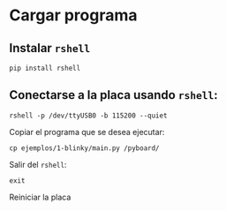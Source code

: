 # Cargar programa


## Instalar `rshell`

`pip install rshell`


## Conectarse a la placa usando `rshell`:

`rshell -p /dev/ttyUSB0 -b 115200 --quiet`

Copiar el programa que se desea ejecutar:

`cp ejemplos/1-blinky/main.py /pyboard/`

Salir del `rshell`:

`exit`

Reiniciar la placa